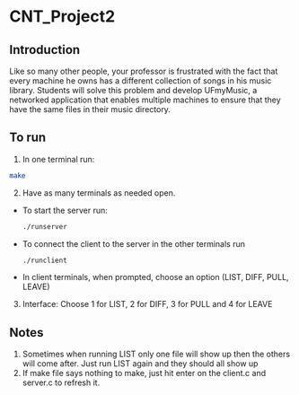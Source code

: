 # CNT_Project2
## Introduction
Like so many other people, your professor is frustrated with the fact that every machine he owns has a different collection of songs in his music library. Students will solve this problem and develop UFmyMusic, a networked application that enables multiple machines to ensure that they have the same files in their music directory.

## To run
1. In one terminal run:
  ```sh
  make
  ```

2. Have as many terminals as needed open.
- To start the server run:
  ```sh
  ./runserver
  ```
- To connect the client to the server in the other terminals run
   ```sh
  ./runclient
  ```
- In client terminals, when prompted, choose an option (LIST, DIFF, PULL, LEAVE)

3. Interface: Choose 1 for LIST, 2 for DIFF, 3 for PULL and 4 for LEAVE

## Notes
1. Sometimes when running LIST only one file will show up then the others will come after. Just run LIST again and they should all show up
2. If make file says nothing to make, just hit enter on the client.c and server.c to refresh it.
